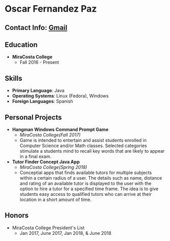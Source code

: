 # Oscar Fernandez Paz
## Contact Info: [Gmail](mailto:oscarfpx@gmail.com)

## Education

 - **MiraCosta College**
      - Fall 2016 - Present
      
## Skills
- **Primary Language**: Java
- **Operating Systems**: Linux (Fedora), Windows
- **Foreign Languages**: Spanish

## Personal Projects
- **Hangman Windows Command Prompt Game**
	- *MiraCosta College(Fall 2017)*
	- Game is intended to entertain and assist students enrolled in Computer Science and/or Math classes. Selected categories 	    stimulate a students mind to recall key words that are likely to appear in a final exam.
- **Tutor Finder Concept Java App**
	- *MiraCosta College(Spring 2018)*
	- Conceptial apps that finds available tutors for multiple subjects within a certain radius of a user. The details such as           	       name, distance and rating of an available tutor is displayed to the user with the option to hire a tutor for a specified 	  time frame. The idea is to give students easy access to qualified tutors who can arrive at their location in a short 		  amount of time.
 
## Honors
- MiraCosta College President's List
  - Jan 2017, June 2017, Jan 2018, & June 2018
